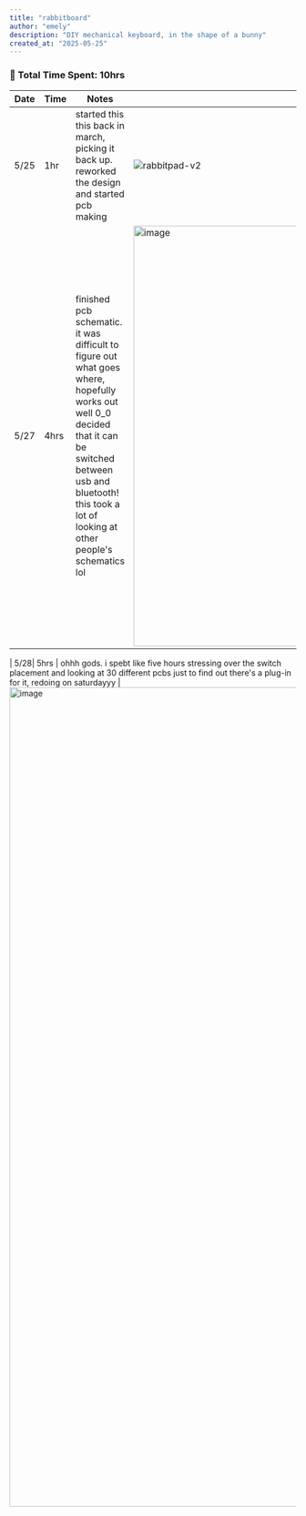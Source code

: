 ```yaml
---
title: "rabbitboard"
author: "emely"
description: "DIY mechanical keyboard, in the shape of a bunny"
created_at: "2025-05-25"
---
```

### 🐰 Total Time Spent: 10hrs
| **Date** | **Time** | **Notes** | **Pics / Links** |
|----------|----------|-----------|------------------|
| 5/25 | 1hr | started this this back in march, picking it back up. reworked the design and started pcb making | ![rabbitpad-v2](https://github.com/user-attachments/assets/16230841-c9ba-42b0-be75-9a3686bb04f5) |
| 5/27 | 4hrs | finished pcb schematic. it was difficult to figure out what goes where, hopefully works out well 0_0  decided that it can be switched between usb and bluetooth! this took a lot of looking at other people's schematics lol  | <img width="739" alt="image" src="https://github.com/user-attachments/assets/eda36fd1-2257-465f-a35b-24d45689945c" /> |

| 5/28| 5hrs | ohhh gods. i spebt like five hours stressing over the switch placement and looking at 30 different pcbs just to find out there's a plug-in for it, redoing on saturdayyy |<img width="1440" alt="image" src="https://github.com/user-attachments/assets/0cd0f739-d0fd-46bb-8244-a86a5c9e2a03" />

